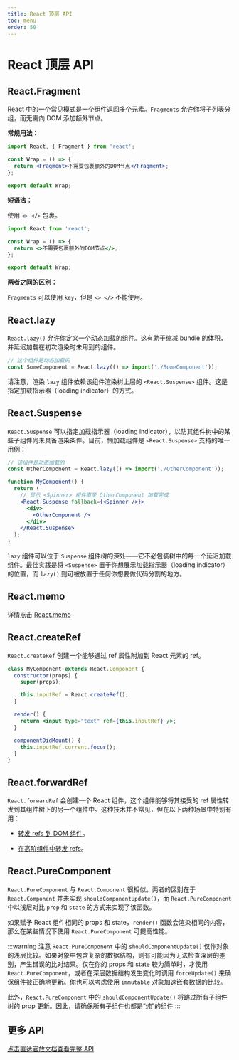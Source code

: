 ```yaml
---
title: React 顶层 API
toc: menu
order: 50
---
```


<BackTop></BackTop>

# React 顶层 API

## React.Fragment

React 中的一个常见模式是一个组件返回多个元素。`Fragments` 允许你将子列表分组，而无需向 DOM 添加额外节点。

**常规用法：**

```jsx | pure
import React, { Fragment } from 'react';

const Wrap = () => {
  return <Fragment>不需要包裹额外的DOM节点</Fragment>;
};

export default Wrap;
```

**短语法：**

使用 `<> </>` 包裹。

```jsx | pure
import React from 'react';

const Wrap = () => {
  return <>不需要包裹额外的DOM节点</>;
};

export default Wrap;
```

**两者之间的区别：**

`Fragments` 可以使用 `key`，但是 `<> </>` 不能使用。

## React.lazy

`React.lazy()` 允许你定义一个动态加载的组件。这有助于缩减 bundle 的体积，并延迟加载在初次渲染时未用到的组件。

```js
// 这个组件是动态加载的
const SomeComponent = React.lazy(() => import('./SomeComponent'));
```

请注意，渲染 `lazy` 组件依赖该组件渲染树上层的 `<React.Suspense>` 组件。这是指定加载指示器（loading indicator）的方式。

## React.Suspense

`React.Suspense` 可以指定加载指示器（loading indicator），以防其组件树中的某些子组件尚未具备渲染条件。目前，懒加载组件是 `<React.Suspense>` 支持的唯一用例：

```jsx | pure
// 该组件是动态加载的
const OtherComponent = React.lazy(() => import('./OtherComponent'));

function MyComponent() {
  return (
    // 显示 <Spinner> 组件直至 OtherComponent 加载完成
    <React.Suspense fallback={<Spinner />}>
      <div>
        <OtherComponent />
      </div>
    </React.Suspense>
  );
}
```

`lazy` 组件可以位于 `Suspense` 组件树的深处——它不必包装树中的每一个延迟加载组件。最佳实践是将 `<Suspense>` 置于你想展示加载指示器（loading indicator）的位置，而 `lazy()` 则可被放置于任何你想要做代码分割的地方。

## React.memo

详情点击 [React.memo](/react/hook#usememo)

## React.createRef

`React.createRef` 创建一个能够通过 ref 属性附加到 React 元素的 ref。

```jsx | pure
class MyComponent extends React.Component {
  constructor(props) {
    super(props);

    this.inputRef = React.createRef();
  }

  render() {
    return <input type="text" ref={this.inputRef} />;
  }

  componentDidMount() {
    this.inputRef.current.focus();
  }
}
```

## React.forwardRef

`React.forwardRef` 会创建一个 React 组件，这个组件能够将其接受的 ref 属性转发到其组件树下的另一个组件中。这种技术并不常见，但在以下两种场景中特别有用：

- [转发 refs 到 DOM 组件](/react/ref_dom)。

- [在高阶组件中转发 refs](https://react.docschina.org/docs/forwarding-refs.html#forwarding-refs-in-higher-order-components)。

## React.PureComponent

`React.PureComponent` 与 `React.Component` 很相似。两者的区别在于 `React.Component` 并未实现 `shouldComponentUpdate()`，而 `React.PureComponent` 中以浅层对比 `prop` 和 `state` 的方式来实现了该函数。

如果赋予 React 组件相同的 props 和 state，`render()` 函数会渲染相同的内容，那么在某些情况下使用 `React.PureComponent` 可提高性能。

:::warning 注意 `React.PureComponent` 中的 `shouldComponentUpdate()` 仅作对象的浅层比较。如果对象中包含复杂的数据结构，则有可能因为无法检查深层的差别，产生错误的比对结果。仅在你的 props 和 state 较为简单时，才使用 `React.PureComponent`，或者在深层数据结构发生变化时调用 `forceUpdate()` 来确保组件被正确地更新。你也可以考虑使用 `immutable` 对象加速嵌套数据的比较。

此外，`React.PureComponent` 中的 `shouldComponentUpdate()` 将跳过所有子组件树的 prop 更新。因此，请确保所有子组件也都是“纯”的组件 :::

## 更多 API

[点击直达官放文档查看完整 API](https://react.docschina.org/docs/react-api.html)
